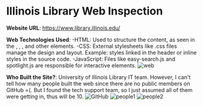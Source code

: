 # Illinois Library Web Inspection

**Website URL**: https://www.library.illinois.edu/

**Web Technologies Used**:
-HTML: Used to structure the content, as seen in the <html>, <head>, <body>, and other elements.
-CSS: External stylesheets like .css files manage the design and layout. Example: styles linked in the header or inline styles in the source code.
-JavaScript: Files like easy-search.js and spotlight.js are responsible for interactive elements.
![web](https://github.com/user-attachments/assets/3d2be0c8-4291-4bc1-8f8e-bb0d9e61007a)

**Who Built the Site?**:
University of Illinois Library IT team. However, I can't tell how many people built the web since there are no public members on GitHub =(. But I found the tech support team, so I just assumed all of them were getting in, thus will be 10.
![GitHub](https://github.com/user-attachments/assets/04008714-bf67-4757-b9f6-9c21c22b5582)
![people1](https://github.com/user-attachments/assets/0477a49b-5821-4982-9f11-f0e6cd8d93ed)
![people2](https://github.com/user-attachments/assets/de4fe841-641b-4b06-8c3b-e15c8bc800d6)



